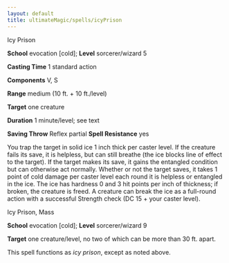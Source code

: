 ```yaml
---
layout: default
title: ultimateMagic/spells/icyPrison
---
```

Icy Prison

**School** evocation [cold]; **Level** sorcerer/wizard 5

**Casting Time** 1 standard action

**Components** V, S

**Range** medium (10 ft. + 10 ft./level)

**Target** one creature

**Duration** 1 minute/level; see text

**Saving Throw** Reflex partial **Spell Resistance** yes

You trap the target in solid ice 1 inch thick per caster level. If the creature fails its save, it is helpless, but can still breathe (the ice blocks line of effect to the target). If the target makes its save, it gains the entangled condition but can otherwise act normally. Whether or not the target saves, it takes 1 point of cold damage per caster level each round it is helpless or entangled in the ice. The ice has hardness 0 and 3 hit points per inch of thickness; if broken, the creature is freed. A creature can break the ice as a full-round action with a successful Strength check (DC 15 + your caster level).

Icy Prison, Mass

**School** evocation [cold]; **Level** sorcerer/wizard 9

**Target** one creature/level, no two of which can be more than 30 ft. apart.

This spell functions as _icy prison_, except as noted above.

